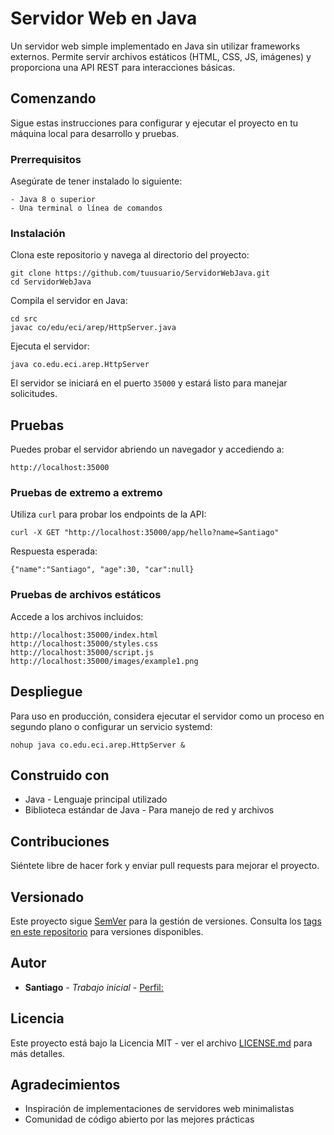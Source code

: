 # Servidor Web en Java

Un servidor web simple implementado en Java sin utilizar frameworks externos. Permite servir archivos estáticos (HTML, CSS, JS, imágenes) y proporciona una API REST para interacciones básicas.

## Comenzando

Sigue estas instrucciones para configurar y ejecutar el proyecto en tu máquina local para desarrollo y pruebas.

### Prerrequisitos

Asegúrate de tener instalado lo siguiente:

```
- Java 8 o superior
- Una terminal o línea de comandos
```

### Instalación

Clona este repositorio y navega al directorio del proyecto:

```
git clone https://github.com/tuusuario/ServidorWebJava.git
cd ServidorWebJava
```

Compila el servidor en Java:

```
cd src
javac co/edu/eci/arep/HttpServer.java
```

Ejecuta el servidor:

```
java co.edu.eci.arep.HttpServer
```

El servidor se iniciará en el puerto `35000` y estará listo para manejar solicitudes.

## Pruebas

Puedes probar el servidor abriendo un navegador y accediendo a:

```
http://localhost:35000
```

### Pruebas de extremo a extremo

Utiliza `curl` para probar los endpoints de la API:

```
curl -X GET "http://localhost:35000/app/hello?name=Santiago"
```

Respuesta esperada:

```
{"name":"Santiago", "age":30, "car":null}
```

### Pruebas de archivos estáticos

Accede a los archivos incluidos:

```
http://localhost:35000/index.html
http://localhost:35000/styles.css
http://localhost:35000/script.js
http://localhost:35000/images/example1.png
```

## Despliegue

Para uso en producción, considera ejecutar el servidor como un proceso en segundo plano o configurar un servicio systemd:

```
nohup java co.edu.eci.arep.HttpServer &
```

## Construido con

* Java - Lenguaje principal utilizado
* Biblioteca estándar de Java - Para manejo de red y archivos

## Contribuciones

Siéntete libre de hacer fork y enviar pull requests para mejorar el proyecto.

## Versionado

Este proyecto sigue [SemVer](http://semver.org/) para la gestión de versiones. Consulta los [tags en este repositorio](https://github.com/tuusuario/ServidorWebJava/tags) para versiones disponibles.

## Autor

* **Santiago** - *Trabajo inicial* - [Perfil:](https://github.com/koket987)


## Licencia

Este proyecto está bajo la Licencia MIT - ver el archivo [LICENSE.md](LICENSE.md) para más detalles.

## Agradecimientos

* Inspiración de implementaciones de servidores web minimalistas
* Comunidad de código abierto por las mejores prácticas

